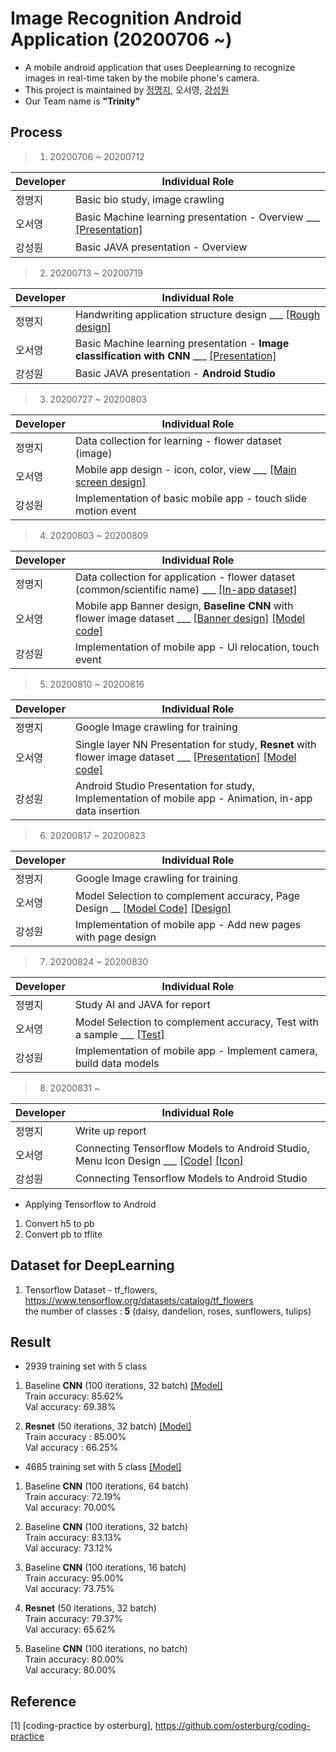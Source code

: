 # Image Recognition Android Application (20200706 ~)
- A mobile android application that uses Deeplearning to recognize images in real-time taken by the mobile phone's camera.
- This project is maintained by [정명지](https://github.com/mongdii), 오서영, [강성원](https://github.com/Soric-stu)
- Our Team name is **"Trinity"**  

## Process
> 1. 20200706 ~ 20200712  

|Developer|Individual Role|
|---|------|
|정명지|Basic bio study, image crawling|
|오서영|Basic Machine learning presentation - Overview ___ [[Presentation]](https://github.com/OH-Seoyoung/Image_Recognition_Android_Application/blob/master/Presentation/20200710_basic_ML_1.pdf)|
|강성원|Basic JAVA presentation - Overview|  

> 2. 20200713 ~ 20200719  

|Developer|Individual Role|
|---|------|
|정명지|Handwriting application structure design ___ [[Rough design]](https://github.com/OH-Seoyoung/Image_Recognition_Android_Application/tree/master/Rough_Design)|
|오서영|Basic Machine learning presentation - **Image classification with CNN** ___ [[Presentation]](https://github.com/OH-Seoyoung/Image_Recognition_Android_Application/blob/master/Presentation/20200710_basic_ML_2.pdf)|
|강성원|Basic JAVA presentation - **Android Studio**|  

> 3. 20200727 ~ 20200803  

|Developer|Individual Role|
|---|------|
|정명지|Data collection for learning - flower dataset (image)|
|오서영|Mobile app design - icon, color, view ___ [[Main screen design]](https://github.com/OH-Seoyoung/Image_Recognition_Android_Application/tree/master/Main_Design/main_screen)|
|강성원|Implementation of basic mobile app - touch slide motion event|  

> 4. 20200803 ~ 20200809  

|Developer|Individual Role|
|---|------|
|정명지|Data collection for application - flower dataset (common/scientific name) ___ [[In-app dataset]](https://github.com/OH-Seoyoung/Image_Recognition_Android_Application/tree/master/In-app_Data)|
|오서영|Mobile app Banner design, **Baseline CNN** with flower image dataset ___ [[Banner design]](https://github.com/OH-Seoyoung/Image_Recognition_Android_Application/tree/master/Main_Design/launch_screen)  [[Model code]](https://github.com/OH-Seoyoung/Image_Recognition_Android_Application/blob/master/Image_recognition_DeepLearning_Models/20200807_baseline_CNN/Baseline_CNN.ipynb)|
|강성원|Implementation of mobile app - UI relocation, touch event|  

> 5. 20200810 ~ 20200816  

|Developer|Individual Role|
|---|------|
|정명지|Google Image crawling for training|
|오서영|Single layer NN Presentation for study, **Resnet** with flower image dataset ___ [[Presentation]](https://github.com/OH-Seoyoung/Image_Recognition_Android_Application/blob/master/Presentation_for_study/20200816_basic_ML_3/20200816_Single_Layer_Neural_Network.ipynb)  [[Model code]](https://github.com/OH-Seoyoung/Image_Recognition_Android_Application/blob/master/Image_recognition_DeepLearning_Models/20200816_Resnet_code/Resnet_with_flower_dataset.ipynb)|
|강성원|Android Studio Presentation for study, Implementation of mobile app - Animation, in-app data insertion|  

> 6. 20200817 ~ 20200823  

|Developer|Individual Role|
|---|------|
|정명지|Google Image crawling for training|
|오서영|Model Selection to complement accuracy, Page Design __ [[Model Code]](https://github.com/OH-Seoyoung/Image_Recognition_Android_Application/tree/master/Image_recognition_DeepLearning_Models/20200823_Model_Selection_with_more_data)  [[Design]](https://github.com/OH-Seoyoung/Image_Recognition_Android_Application/tree/master/Main_Design)|
|강성원|Implementation of mobile app - Add new pages with page design|  

> 7. 20200824 ~ 20200830  

|Developer|Individual Role|
|---|------|
|정명지|Study AI and JAVA for report|
|오서영|Model Selection to complement accuracy, Test with a sample ___ [[Test]](https://github.com/OH-Seoyoung/Image_Recognition_Android_Application/blob/master/Image_recognition_DeepLearning_Models/20200830_Model_Selection_Final/Test.ipynb)|
|강성원|Implementation of mobile app - Implement camera, build data models|  

> 8. 20200831 ~  

|Developer|Individual Role|
|---|------|
|정명지|Write up report|
|오서영|Connecting Tensorflow Models to Android Studio, Menu Icon Design ___ [[Code]](https://github.com/OH-Seoyoung/Image_Recognition_Android_Application/tree/master/Image_recognition_DeepLearning_Models/20200906_Connect_to_Android)  [[Icon]](https://github.com/OH-Seoyoung/Image_Recognition_Android_Application/tree/master/Main_Design/menu_icon)|
|강성원|Connecting Tensorflow Models to Android Studio|  

- Applying Tensorflow to Android
1. Convert h5 to pb
2. Convert pb to tflite  

## Dataset for DeepLearning
1. Tensorflow Dataset - tf_flowers, https://www.tensorflow.org/datasets/catalog/tf_flowers  
    the number of classes : **5** (daisy, dandelion, roses, sunflowers, tulips)

## Result
- 2939 training set with 5 class
1. Baseline **CNN** (100 iterations, 32 batch)  [[Model]](https://github.com/OH-Seoyoung/Image_Recognition_Android_Application/tree/master/Image_recognition_DeepLearning_Models/20200807_baseline_CNN_code)  
Train accuracy: 85.62%  
Val accuracy: 69.38%

2. **Resnet** (50 iterations, 32 batch)  [[Model]](https://github.com/OH-Seoyoung/Image_Recognition_Android_Application/tree/master/Image_recognition_DeepLearning_Models/20200816_Resnet_code)  
Train accuracy : 85.00%  
Val accuracy : 66.25%

- 4685 training set with 5 class [[Model]](https://github.com/OH-Seoyoung/Image_Recognition_Android_Application/tree/master/Image_recognition_DeepLearning_Models/20200823_Model_Selection_with_more_data)  
1. Baseline **CNN** (100 iterations, 64 batch)  
Train accuracy: 72.19%  
Val accuracy: 70.00%  

2. Baseline **CNN** (100 iterations, 32 batch)  
Train accuracy: 83.13%  
Val accuracy: 73.12%  

3. Baseline **CNN** (100 iterations, 16 batch)  
Train accuracy: 95.00%  
Val accuracy: 73.75%  

4. **Resnet** (50 iterations, 32 batch)  
Train accuracy: 79.37%  
Val accuracy: 65.62%  

5. Baseline **CNN** (100 iterations, no batch)  
Train accuracy: 80.00%  
Val accuracy: 80.00%  

## Reference
[1] [coding-practice by osterburg], https://github.com/osterburg/coding-practice





